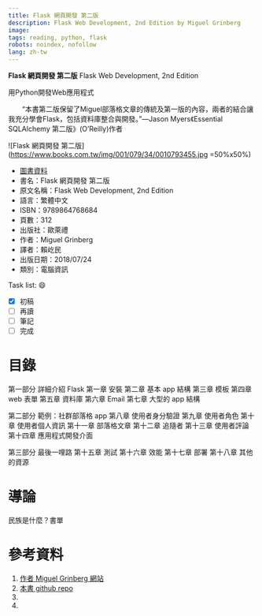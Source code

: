 ```yaml
---
title: Flask 網頁開發 第二版
description: Flask Web Development, 2nd Edition by Miguel Grinberg
image: 
tags: reading, python, flask
robots: noindex, nofollow
lang: zh-tw
---
```


**Flask 網頁開發 第二版**
Flask Web Development, 2nd Edition

用Python開發Web應用程式

　　“本書第二版保留了Miguel部落格文章的傳統及第一版的內容，兩者的結合讓我充分學會Flask，包括資料庫整合與開發。”—Jason Myers《Essential SQLAlchemy 第二版》(O’Reilly)作者
<!--more-->


![Flask 網頁開發 第二版](https://www.books.com.tw/img/001/079/34/0010793455.jpg =50%x50%)
* [圖書資料](http://www.books.com.tw/products/0010793455)
* 書名：Flask 網頁開發 第二版
* 原文名稱：Flask Web Development, 2nd Edition
* 語言：繁體中文
* ISBN：9789864768684
* 頁數：312
* 出版社：歐萊禮
* 作者：Miguel Grinberg
* 譯者：賴屹民
* 出版日期：2018/07/24
* 類別：電腦資訊
 
Task list: :smile:

- [x] 初稿
- [ ] 再讀
- [ ] 筆記
- [ ] 完成

# 目錄
第一部分 詳細介紹 Flask
第一章 安裝
第二章 基本 app 結構
第三章 模板
第四章 web 表單
第五章 資料庫
第六章 Email
第七章 大型的 app 結構

第二部分 範例：社群部落格 app
第八章 使用者身分驗證
第九章 使用者角色
第十章 使用者個人資訊
第十一章 部落格文章
第十二章 追隨者
第十三章 使用者評論
第十四章 應用程式開發介面

第三部分 最後一哩路
第十五章 測試
第十六章 效能
第十七章 部署
第十八章 其他的資源

# 導論

民族是什麼？書單


 
# 參考資料
1. [作者 Miguel Grinberg 網站](blog.miguelgrinberg.com)
2. [本書 github repo](https://github.com/miguelgrinberg/flasky)
3. 
4. 



[決戰熱蘭遮]: https://www.books.com.tw/products/0010773335 "決戰熱蘭遮"
[熱蘭遮城日誌]: https://zh.wikipedia.org/wiki/%E7%86%B1%E8%98%AD%E9%81%AE%E5%9F%8E%E6%97%A5%E8%AA%8C "熱蘭遮城日誌"
[google]: https://www.google.com "Search Engine"